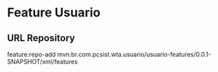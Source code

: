 # Feature Usuario

## URL Repository
feature:repo-add mvn:br.com.pcsist.wta.usuario/usuario-features/0.0.1-SNAPSHOT/xml/features